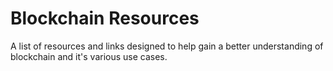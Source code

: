 # Blockchain Resources
A list of resources and links designed to help gain a better understanding of blockchain and it's various use cases.
